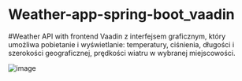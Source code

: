 # Weather-app-spring-boot_vaadin
#Weather API with frontend Vaadin z interfejsem graficznym, który umożliwa pobietanie i wyświetlanie: temperatury, ciśnienia, długości i szerokości geograficznej,
prędkości wiatru w wybranej miejscowości. 

![image](https://user-images.githubusercontent.com/98256146/195381590-f84ec995-4f21-41d6-a293-9f63cecb8833.png)

